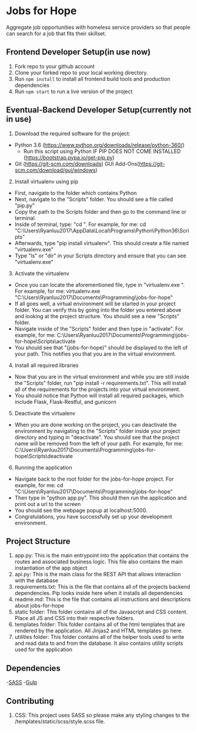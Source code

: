 # Jobs for Hope
Aggregate job opportunities with homeless service providers so that people can search for a job that fits their skillset.

## Frontend Developer Setup(in use now)
1. Fork repo to your github account
2. Clone your forked repo to your local working directory.
3. Run `npm install` to install all frontend build tools and production dependencies
4. Run `npm start` to run a live version of the project

## Eventual-Backend Developer Setup(currently not in use)

1. Download the required software for the project:
- Python 3.6 (https://www.python.org/downloads/release/python-360/)
  - Run this script using Python IF PIP DOES NOT COME INSTALLED (https://bootstrap.pypa.io/get-pip.py)
- Git (https://git-scm.com/downloads) GUI Add-Ons(https://git-scm.com/download/gui/windows)

2. Install virtualenv using pip
- First, navigate to the folder which contains Python
- Next, navigate to the "Scripts" folder. You should see a file called "pip.py"
- Copy the path to the Scripts folder and then go to the command line or terminal
- Inside of terminal, type: "cd <PATH TO YOUR SCRIPTS FOLDER>". For example, for me: cd "C:\Users\Ryanluu2017\AppData\Local\Programs\Python\Python36\Scripts"
- Afterwards, type "pip install virtualenv". This should create a file named "virtualenv.exe"
- Type "ls" or "dir" in your Scripts directory and ensure that you can see "virtualenv.exe"

3. Activate the virtualenv
- Once you can locate the aforementioned file, type in "virtualenv.exe <PATH TO YOUR PROJECT FOLDER>". For example, for me: virtualenv.exe "C:\Users\Ryanluu2017\Documents\Programming\jobs-for-hope\"
- If all goes well, a virtual environment will be started in your project folder. You can verify this by going into the folder you entered above and looking at the project structure. You should see a new "Scripts" folder.
- Navigate inside of the "Scripts" folder and then type in "activate". For example, for me: C:\Users\Ryanluu2017\Documents\Programming\jobs-for-hope\Scripts\activate
- You should see that "(jobs-for-hope)" should be displayed to the left of your path. This notifies you that you are in the virtual environment.

4. Install all required libraries
- Now that you are in the virtual environment and while you are still inside the "Scripts" folder, run "pip install -r requirements.txt". This will install all of the requirements for the projects into your virtual environment.
- You should notice that Python will install all required packages, which include Flask, Flask-Restful, and gunicorn

5. Deactivate the virtualenv
- When you are done working on the project, you can deactivate the environment by navigating to the "Scripts" folder inside your project directory and typing in "deactivate". You should see that the project name will be removed from the left of your path. For example, for me:
C:\Users\Ryanluu2017\Documents\Programming\jobs-for-hope\Scripts\deactivate

6. Running the application
- Navigate back to the root folder for the jobs-for-hope project. For example, for me: cd "C:\Users\Ryanluu2017\Documents\Programming\jobs-for-hope\"
- Then type in "python app.py". This should then run the application and print out a url to the screen
- You should see the webpage popup at localhost:5000.
- Congratulations, you have successfully set up your development environment.

## Project Structure
1. app.py: This is the main entrypoint into the application that contains the routes and associated business logic. This file also contains the main instantiation of the app object
2. api.py: This is the main class for the REST API that allows interaction with the database
3. requirements.txt: This is the file that contains all of the projects backend dependencies. Pip looks inside here when it installs all dependencies
4. readme.md: This is the file that contains all instructions and descriptions about jobs-for-hope
5. static folder: This folder contains all of the Javascript and CSS content. Place all JS and CSS into their respective folders.
6. templates folder: This folder contains all of the html templates that are rendered by the application. All Jinjas2 and HTML templates go here.
7. utilities folder: This folder contains all of the helper tools used to write and read data to and from the database. It also contains utility scripts used for the application

## Dependencies
-[SASS](https://sass-lang.com/)
-[Gulp](https://gulpjs.com/)

## Contributing
1. CSS: This project uses SASS so please make any styling changes to the /templates/static/scss/style.scss file.
